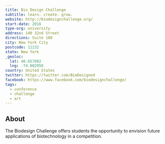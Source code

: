 ```yaml
---
title: Bio Design Challenge
subtitle: learn. create. grow.
website: http://biodesignchallenge.org/
start-date: 2016
type-org: university
address: 140 32nd Street
directions: Suite 108
city: New York City
postcode: 11232
state: New York
_geoloc:
  lat: 40.657082
  lng: -74.002950
country: United States
twitter: https://twitter.com/BioDesigned
facebook: https://www.facebook.com/biodesignchallenge/
tags:
  - conference
  - challenge
  - art
---
```


## About
The Biodesign Challenge offers students the opportunity to envision future applications of biotechnology in a competition.
